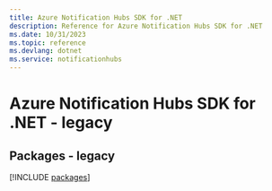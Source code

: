 ```yaml
---
title: Azure Notification Hubs SDK for .NET
description: Reference for Azure Notification Hubs SDK for .NET
ms.date: 10/31/2023
ms.topic: reference
ms.devlang: dotnet
ms.service: notificationhubs
---
```

# Azure Notification Hubs SDK for .NET - legacy
## Packages - legacy
[!INCLUDE [packages](notification-hubs-index.md)]
